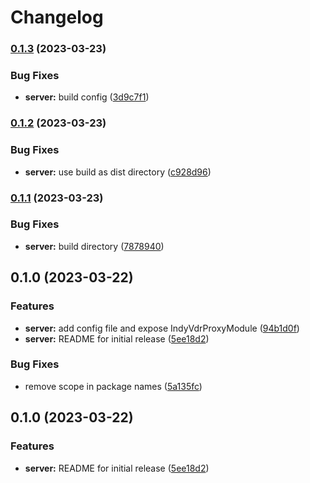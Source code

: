 # Changelog

### [0.1.3](https://www.github.com/2060-io/aries-javascript-indy-vdr-proxy/compare/aries-framework-indy-vdr-proxy-server-v0.1.2...aries-framework-indy-vdr-proxy-server-v0.1.3) (2023-03-23)


### Bug Fixes

* **server:** build config ([3d9c7f1](https://www.github.com/2060-io/aries-javascript-indy-vdr-proxy/commit/3d9c7f1711a07151219d01b43e1d38288982999e))

### [0.1.2](https://www.github.com/2060-io/aries-javascript-indy-vdr-proxy/compare/aries-framework-indy-vdr-proxy-server-v0.1.1...aries-framework-indy-vdr-proxy-server-v0.1.2) (2023-03-23)


### Bug Fixes

* **server:** use build as dist directory ([c928d96](https://www.github.com/2060-io/aries-javascript-indy-vdr-proxy/commit/c928d960e36d10092c5b33e319c78d46fb80bb62))

### [0.1.1](https://www.github.com/2060-io/aries-javascript-indy-vdr-proxy/compare/aries-framework-indy-vdr-proxy-server-v0.1.0...aries-framework-indy-vdr-proxy-server-v0.1.1) (2023-03-23)

### Bug Fixes

- **server:** build directory ([7878940](https://www.github.com/2060-io/aries-javascript-indy-vdr-proxy/commit/7878940360fc9eda28bcbd0950ae069edd44a4b0))

## 0.1.0 (2023-03-22)

### Features

- **server:** add config file and expose IndyVdrProxyModule ([94b1d0f](https://www.github.com/2060-io/aries-javascript-indy-vdr-proxy/commit/94b1d0f756586fb1806b8bbfbb36ed66f4f27176))
- **server:** README for initial release ([5ee18d2](https://www.github.com/2060-io/aries-javascript-indy-vdr-proxy/commit/5ee18d20fdc63a3d984a20000ff38d9893387350))

### Bug Fixes

- remove scope in package names ([5a135fc](https://www.github.com/2060-io/aries-javascript-indy-vdr-proxy/commit/5a135fcdff4c129d1bfdf03e99461809d123352b))

## 0.1.0 (2023-03-22)

### Features

- **server:** README for initial release ([5ee18d2](https://www.github.com/2060-io/aries-javascript-indy-vdr-proxy/commit/5ee18d20fdc63a3d984a20000ff38d9893387350))
